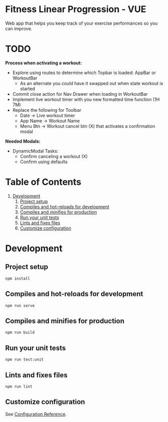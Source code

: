 # Fitness Linear Progression - VUE

Web app that helps you keep track of your exercise performances so you can improve.

# TODO

**Process when activating a workout:**
- Explore using routes to determine which Topbar is loaded: AppBar or WorkoutBar
    - As an alternate you could have it swapped out when state workout is started    
- Commit close action for Nav Drawer when loading in WorkoutBar
- Implement live workout timer with you new formatted time function (1H 7M)
- Replace the following for Toolbar
    - Date -> Live workout timer
    - App Name -> Workout Name
    - Menu Btn -> Workout cancel btn (X) that activates a confirmation modal

**Needed Modals:**
- DynamicModal Tasks:
    - Confirm canceling a workout (X)
    - Confirm using defaults

# Table of Contents

1. [Development](#Development)
   1. [Project setup](#Project-setup)
   2. [Compiles and hot-reloads for development](#Compiles-and-hot-reloads-for-development)
   3. [Compiles and minifies for production](#Compiles-and-minifies-for-production)
   4. [Run your unit tests](#Run-your-unit-tests)
   5. [Lints and fixes files](#Lints-and-fixes-files)
   6. [Customize configuration](#Customize-configuration)

# Development

## Project setup

```
npm install
```

## Compiles and hot-reloads for development

```
npm run serve
```

## Compiles and minifies for production

```
npm run build
```

## Run your unit tests

```
npm run test:unit
```

## Lints and fixes files

```
npm run lint
```

## Customize configuration

See [Configuration Reference](https://cli.vuejs.org/config/).

